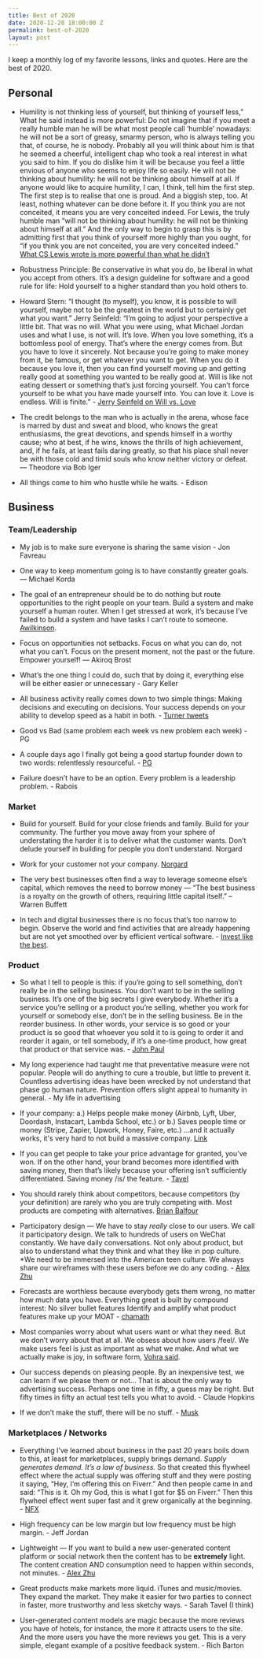 ```yaml
---
title: Best of 2020
date: 2020-12-28 18:00:00 Z
permalink: best-of-2020
layout: post
---
```


I keep a monthly log of my favorite lessons, links and quotes. Here are the best of 2020.

## Personal

* Humility is not thinking less of yourself, but thinking of yourself less,” What he said instead is more powerful: Do not imagine that if you meet a really humble man he will be what most people call ‘humble’ nowadays: he will not be a sort of greasy, smarmy person, who is always telling you that, of course, he is nobody. Probably all you will think about him is that he seemed a cheerful, intelligent chap who took a real interest in what you said to him. If you do dislike him it will be because you feel a little envious of anyone who seems to enjoy life so easily. He will not be thinking about humility: he will not be thinking about himself at all. If anyone would like to acquire humility, I can, I think, tell him the first step. The first step is to realise that one is proud. And a biggish step, too. At least, nothing whatever can be done before it. If you think you are not conceited, it means you are very conceited indeed. For Lewis, the truly humble man “will not be thinking about humility: he will not be thinking about himself at all.” And the only way to begin to grasp this is by admitting first that you think of yourself more highly than you ought, for “if you think you are not conceited, you are very conceited indeed.”
  [What CS Lewis wrote is more powerful than what he didn’t](https://bloggingtheologically.com/2015/12/11/what-cs-lewis-wrote-is-better-than-what-he-didnt/)

* Robustness Principle: Be conservative in what you do, be liberal in what you accept from others. It’s a design guideline for software and a good rule for life: Hold yourself to a higher standard than you hold others to.

* Howard Stern: “I thought (to myself), you know, it is possible to will yourself, maybe not to be the greatest in the world but to certainly get what you want.”
  Jerry Seinfeld: “I’m going to adjust your perspective a little bit. That was no will. What you were using, what Michael Jordan uses and what I use, is not will. It’s love. When you love something, it’s a bottomless pool of energy. That’s where the energy comes from. But you have to love it sincerely. Not because you’re going to make money from it, be famous, or get whatever you want to get. When you do it because you love it, then you can find yourself moving up and getting really good at something you wanted to be really good at. Will is like not eating dessert or something that’s just forcing yourself. You can’t force yourself to be what you have made yourself into. You can love it. Love is endless. Will is finite.” - [Jerry Seinfeld on Will vs. Love](https://twitter.com/BrendanFitzTV/status/1263998531188035584)

* The credit belongs to the man who is actually in the arena, whose face is marred by dust and sweat and blood, who knows the great enthusiasms, the great devotions, and spends himself in a worthy cause; who at best, if he wins, knows the thrills of high achievement, and, if he fails, at least fails daring greatly, so that his place shall never be with those cold and timid souls who know neither victory or defeat. — Theodore via Bob Iger

* All things come to him who hustle while he waits. - Edison

## Business

### Team/Leadership

* My job is to make sure everyone is sharing the same vision - Jon Favreau

* One way to keep momentum going is to have constantly greater goals. — Michael Korda

* The goal of an entrepreneur should be to do nothing but route opportunities to the right people on your team. Build a system and make yourself a human router. When I get stressed at work, it’s because I’ve failed to build a system and have tasks I can’t route to someone. [Awilkinson](https://twitter.com/awilkinson/status/1317853889777922048).

* Focus on opportunities not setbacks. Focus on what you can do, not what you can’t. Focus on the present moment, not the past or the future. Empower yourself! ― Akiroq Brost

* What’s the one thing I could do, such that by doing it, everything else will be either easier or unnecessary - Gary Keller

* All business activity really comes down to two simple things: Making decisions and executing on decisions. Your success depends on your ability to develop speed as a habit in both. - [Turner tweets](https://twitter.com/TurnerNovak/status/1339570358878429193)

* Good vs Bad (same problem each week vs new problem each week) - PG

* A couple days ago I finally got being a good startup founder down to two words: relentlessly resourceful. - [PG](http://www.paulgraham.com/relres.html)

* Failure doesn’t have to be an option. Every problem is a leadership problem. - Rabois

### Market

* Build for yourself. Build for your close friends and family. Build for your community. The further you move away from your sphere of understating the harder it is to deliver what the customer wants. Don’t delude yourself in building for people you don’t understand. Norgard

* Work for your customer not your company. [Norgard](https://twitter.com/briannorgard/status/1228031372033347584?s=21)

* The very best businesses often find a way to leverage someone else’s capital, which removes the need to borrow money — “The best business is a royalty on the growth of others, requiring little capital itself.” – Warren Buffett

* In tech and digital businesses there is no focus that’s too narrow to begin. Observe the world and find activities that are already happening but are not yet smoothed over by efficient vertical software. - [Invest like the best](https://open.spotify.com/episode/46Yi7ta1rI9vVaGRJVA0UK?context=spotify%3Acollection%3Apodcasts%3Aepisodes&si=DhxeDEPqTy6oCccI61EK_g).

### Product

* So what I tell to people is this: if you’re going to sell something, don’t really be in the selling business. You don’t want to be in the selling business. It’s one of the big secrets I give everybody. Whether it’s a service you’re selling or a product you’re selling, whether you work for yourself or somebody else, don’t be in the selling business. Be in the reorder business. In other words, your service is so good or your product is so good that whoever you sold it to is going to order it and reorder it again, or tell somebody, if it’s a one-time product, how great that product or that service was. - [John Paul](https://tim.blog/2020/06/20/john-paul-dejoria-transcript/)

* My long experience had taught me that preventative measure were not popular. People will do anything to cure a trouble, but little to prevent it. Countless advertising ideas have been wrecked by not understand that phase go human nature. Prevention offers slight appeal to humanity in general. - My life in advertising

* If your company: a.) Helps people make money (Airbnb, Lyft, Uber, Doordash, Instacart, Lambda School, etc.) or b.) Saves people time or money (Stripe, Zapier, Upwork, Honey, Faire, etc.) ...and it actually works, it's very hard to not build a massive company. [Link](https://twitter.com/chrisjbakke/status/1274124708682903552?s=21)

* If you can get people to take your price advantage for granted, you’ve won. If on the other hand, your brand becomes more identified with saving money, then that’s likely because your offering isn’t sufficiently differentiated. Saving money /is/ the feature. - [Tavel](https://medium.com/@sarahtavel/how-to-build-an-enduring-multi-billion-dollar-business-hint-create-a-10x-product-recast-3527df2b8fcb)

* You should rarely think about competitors, because competitors (by your definition) are rarely who you are truly competing with. Most products are competing with alternatives. [Brian Balfour](https://brianbalfour.com/quick-takes/alternatives-not-competitors)

* Participatory design — We have to stay *really* close to our users. We call it participatory design. We talk to hundreds of users on WeChat constantly. We have daily conversations. Not only about product, but also to understand what they think and what they like in pop culture. \*We need to be immersed into the American teen culture. We always share our wireframes with these users before we do any coding. - [Alex Zhu](https://blakeir.com/Alex-Zhu-TikTok-4631f80fdcc4423a845e145e807d8e2b)

* Forecasts are worthless because everybody gets them wrong, no matter how much data you have. Everything great is built by compound interest: No silver bullet features Identify and amplify what product features make up your MOAT - [chamath](https://twitter.com/chrishlad/status/1316782956690767874?s=20)

* Most companies worry about what users want or what they need. But we don’t worry about that at all. We obsess about how users /feel/. We make users feel is just as important as what we make. And what we actually make is joy, in software form, [Vohra said](https://wfh.substack.com/p/how-superhuman-uses-video-game-design).

* Our success depends on pleasing people. By an inexpensive test, we can learn if we please them or not... That is about the only way to advertising success. Perhaps one time in fifty, a guess may be right. But fifty times in fifty an actual test tells you what to avoid. - Claude Hopkins

* If we don’t make the stuff, there will be no stuff. - [Musk](https://twitter.com/DavidSacks/status/1260669198402859008)

### Marketplaces / Networks

* Everything I’ve learned about business in the past 20 years boils down to this, at least for marketplaces, supply brings demand. *Supply generates demand. It’s a law of business.* So that created this flywheel effect where the actual supply was offering stuff and they were posting it saying, “Hey, I’m offering this on Fiverr.” And then people came in and said: “This is it. Oh my God, this is what I got for $5 on Fiverr.” Then this flywheel effect went super fast and it grew organically at the beginning. - [NFX](https://twitter.com/jaymehoffman/status/1339960829496729600)

* High frequency can be low margin but low frequency must be high margin. - Jeff Jordan

* Lightweight — If you want to build a new user-generated content platform or social network then the content has to be **extremely** light. The content creation AND consumption need to happen within seconds, not minutes. - [Alex Zhu](https://blakeir.com/Alex-Zhu-TikTok-4631f80fdcc4423a845e145e807d8e2b)

* Great products make markets more liquid. iTunes and music/movies. They expand the market. They make it easier for two parties to connect in faster, more trustworthy and less sketchy ways. - Sarah Tavel (I think)

* User-generated content models are magic because the more reviews you have of hotels, for instance, the more it attracts users to the site. And the more users you have the more reviews you get. This is a very simple, elegant example of a positive feedback system. - Rich Barton